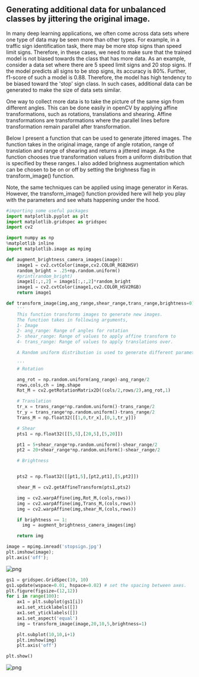 
## Generating additional data for unbalanced classes by jittering the original image.

In many deep learning applications, we often come across data sets where one type of data may be seen more than other types. For example, in a traffic sign identification task, there may be more stop signs than speed limit signs. Therefore, in these cases, we need to make sure that the trained model is not biased towards the class that has more data. As an example, consider a data set where there are 5 speed limit signs and 20 stop signs. If the model predicts all signs to be stop signs, its accuracy is 80%. Further, f1-score of such a model is 0.88. Therefore, the model has high tendency to be biased toward the 'stop' sign class. In such cases, additional data can be generated to make the size of data sets similar.

One way to collect more data is to take the picture of the same sign from different angles. This can be done easily in openCV by applying affine transformations, such as rotations, translations and shearing. Affine transformations are transformations where the parallel lines before transformation remain parallel after transformation.

Below I present a function that can be used to generate jittered images. The function takes in the original image, range of angle rotation, range of translation and range of shearing and returns a jittered image. As the function chooses true transformation values from a uniform distribution that is specified by these ranges. I also added brighness augmentation which can be chosen to be on or off by setting the brighness flag in transform_image() function.

Note, the same techniques can be applied using image generator in Keras. However, the transform_image() function provided here will help you play with the parameters and see whats happening under the hood.


```python
#importing some useful packages
import matplotlib.pyplot as plt
import matplotlib.gridspec as gridspec
import cv2

import numpy as np
%matplotlib inline
import matplotlib.image as mpimg

```


```python
def augment_brightness_camera_images(image):
    image1 = cv2.cvtColor(image,cv2.COLOR_RGB2HSV)
    random_bright = .25+np.random.uniform()
    #print(random_bright)
    image1[:,:,2] = image1[:,:,2]*random_bright
    image1 = cv2.cvtColor(image1,cv2.COLOR_HSV2RGB)
    return image1

def transform_image(img,ang_range,shear_range,trans_range,brightness=0):
    '''
    This function transforms images to generate new images.
    The function takes in following arguments,
    1- Image
    2- ang_range: Range of angles for rotation
    3- shear_range: Range of values to apply affine transform to
    4- trans_range: Range of values to apply translations over.

    A Random uniform distribution is used to generate different parameters for transformation

    '''
    # Rotation

    ang_rot = np.random.uniform(ang_range)-ang_range/2
    rows,cols,ch = img.shape    
    Rot_M = cv2.getRotationMatrix2D((cols/2,rows/2),ang_rot,1)

    # Translation
    tr_x = trans_range*np.random.uniform()-trans_range/2
    tr_y = trans_range*np.random.uniform()-trans_range/2
    Trans_M = np.float32([[1,0,tr_x],[0,1,tr_y]])

    # Shear
    pts1 = np.float32([[5,5],[20,5],[5,20]])

    pt1 = 5+shear_range*np.random.uniform()-shear_range/2
    pt2 = 20+shear_range*np.random.uniform()-shear_range/2

    # Brightness


    pts2 = np.float32([[pt1,5],[pt2,pt1],[5,pt2]])

    shear_M = cv2.getAffineTransform(pts1,pts2)

    img = cv2.warpAffine(img,Rot_M,(cols,rows))
    img = cv2.warpAffine(img,Trans_M,(cols,rows))
    img = cv2.warpAffine(img,shear_M,(cols,rows))

    if brightness == 1:
      img = augment_brightness_camera_images(img)

    return img
```


```python
image = mpimg.imread('stopsign.jpg')
plt.imshow(image);
plt.axis('off');
```


![png](/images/output_3_0.png)



```python
gs1 = gridspec.GridSpec(10, 10)
gs1.update(wspace=0.01, hspace=0.02) # set the spacing between axes.
plt.figure(figsize=(12,12))
for i in range(100):
    ax1 = plt.subplot(gs1[i])
    ax1.set_xticklabels([])
    ax1.set_yticklabels([])
    ax1.set_aspect('equal')
    img = transform_image(image,20,10,5,brightness=1)

    plt.subplot(10,10,i+1)
    plt.imshow(img)
    plt.axis('off')

plt.show()
```


![png](/images/output_4_0.png)
